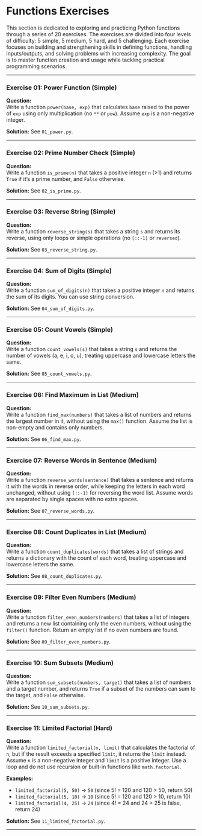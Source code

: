 # Functions Exercises
This section is dedicated to exploring and practicing Python functions through a series of 20 exercises. The exercises are divided into four levels of difficulty: 5 simple, 5 medium, 5 hard, and 5 challenging. Each exercise focuses on building and strengthening skills in defining functions, handling inputs/outputs, and solving problems with increasing complexity. The goal is to master function creation and usage while tackling practical programming scenarios.

---

### Exercise 01: Power Function (Simple)
**Question:**  
Write a function `power(base, exp)` that calculates `base` raised to the power of `exp` using only multiplication (no `**` or `pow`). Assume `exp` is a non-negative integer.

**Solution:** See `01_power.py`.

---

### Exercise 02: Prime Number Check (Simple)
**Question:**  
Write a function `is_prime(n)` that takes a positive integer `n` (>1) and returns `True` if it’s a prime number, and `False` otherwise.

**Solution:** See `02_is_prime.py`.

---

### Exercise 03: Reverse String (Simple)
**Question:**  
Write a function `reverse_string(s)` that takes a string `s` and returns its reverse, using only loops or simple operations (no `[::-1]` or `reversed`).

**Solution:** See `03_reverse_string.py`.

---

### Exercise 04: Sum of Digits (Simple)
**Question:**  
Write a function `sum_of_digits(n)` that takes a positive integer `n` and returns the sum of its digits. You can use string conversion.

**Solution:** See `04_sum_of_digits.py`.

---

### Exercise 05: Count Vowels (Simple)
**Question:**  
Write a function `count_vowels(s)` that takes a string `s` and returns the number of vowels (a, e, i, o, u), treating uppercase and lowercase letters the same.

**Solution:** See `05_count_vowels.py`.

---

### Exercise 06: Find Maximum in List (Medium)
**Question:**  
Write a function `find_max(numbers)` that takes a list of numbers and returns the largest number in it, without using the `max()` function. Assume the list is non-empty and contains only numbers.

**Solution:** See `06_find_max.py`.

---

### Exercise 07: Reverse Words in Sentence (Medium)
**Question:**  
Write a function `reverse_words(sentence)` that takes a sentence and returns it with the words in reverse order, while keeping the letters in each word unchanged, without using `[::-1]` for reversing the word list. Assume words are separated by single spaces with no extra spaces.

**Solution:** See `07_reverse_words.py`.

---

### Exercise 08: Count Duplicates in List (Medium)
**Question:**  
Write a function `count_duplicates(words)` that takes a list of strings and returns a dictionary with the count of each word, treating uppercase and lowercase letters the same.

**Solution:** See `08_count_duplicates.py`.

---

### Exercise 09: Filter Even Numbers (Medium)
**Question:**  
Write a function `filter_even_numbers(numbers)` that takes a list of integers and returns a new list containing only the even numbers, without using the `filter()` function. Return an empty list if no even numbers are found.

**Solution:** See `09_filter_even_numbers.py`.

---

### Exercise 10: Sum Subsets (Medium)
**Question:**  
Write a function `sum_subsets(numbers, target)` that takes a list of numbers and a target number, and returns `True` if a subset of the numbers can sum to the target, and `False` otherwise.

**Solution:** See `10_sum_subsets.py`.

---

### Exercise 11: Limited Factorial (Hard)
**Question:**  
Write a function `limited_factorial(n, limit)` that calculates the factorial of `n`, but if the result exceeds a specified `limit`, it returns the `limit` instead. Assume `n` is a non-negative integer and `limit` is a positive integer. Use a loop and do not use recursion or built-in functions like `math.factorial`.

**Examples:**  
- `limited_factorial(5, 50)` → `50` (since 5! = 120 and 120 > 50, return 50)  
- `limited_factorial(5, 10)` → `10` (since 5! = 120 and 120 > 10, return 10)  
- `limited_factorial(4, 25)` → `24` (since 4! = 24 and 24 > 25 is false, return 24)

**Solution:** See `11_limited_factorial.py`.

---


